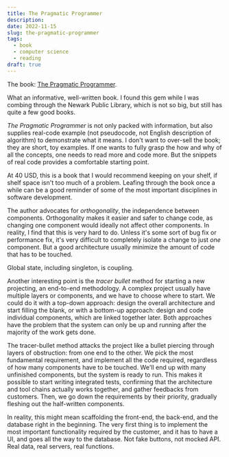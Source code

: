 ```yaml
---
title: The Pragmatic Programmer 
description: 
date: 2022-11-15
slug: the-pragmatic-programmer
tags:
  - book
  - computer science
  - reading
draft: true
---
```


The book: [The Pragmatic Programmer](https://pragprog.com/titles/tpp20/the-pragmatic-programmer-20th-anniversary-edition/).

What an informative, well-written book. I found this gem while I was combing through the Newark Public Library, which is not so big, but still has quite a few good books. 

_The Pragmatic Programmer_ is not only packed with information, but also supplies real-code example (not pseudocode, not English description of algorithm) to demonstrate what it means. I don't want to over-sell the book; they are short, toy examples. If one wants to fully grasp the how and why of all the concepts, one needs to read more and code more. But the snippets of real code provides a comfortable starting point.

At 40 USD, this is a book that I would recommend keeping on your shelf, if shelf space isn't too much of a problem. Leafing through the book once a while can be a good reminder of some of the most important disciplines in software development.

The author advocates for _orthogonality_, the independence between components. Orthogonality makes it easier and safer to change code, as changing one component would ideally not affect other components. In reality, I find that this is very hard to do. Unless it's some sort of bug fix or performance fix, it's very difficult to completely isolate a change to just _one_ component. But a good architecture usually minimize the amount of code that has to be touched.

Global state, including singleton, is coupling. 

Another interesting point is the _tracer bullet_ method for starting a new projecting, an end-to-end methodology. A complex project usually have multiple layers or components, and we have to choose where to start. We could do it with a top-down approach: design the overall architecture and start filling the blank, or with a bottom-up approach: design and code individual components, which are linked together later. Both approaches have the problem that the system can only be up and running after the majority of the work gets done. 

The tracer-bullet method attacks the project like a bullet piercing through layers of obstruction: from one end to the other. We pick the most fundamental requirement, and implement all the code required, regardless of how many components have to be touched. We'll end up with many unfinished components, but the system is ready to run. This makes it possible to start writing integrated tests, confirming that the architecture and tool chains actually works together, and gather feedbacks from customers. Then, we go down the requirements by their priority, gradually fleshing out the half-written components. 

In reality, this might mean scaffolding the front-end, the back-end, and the database right in the beginning. The very first thing is to implement the most important functionality required by the customer, and it has to have a UI, and goes all the way to the database. Not fake buttons, not mocked API. Real data, real servers, real functions.




